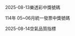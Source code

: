 
2025-08-13樂透彩中獎號碼

                                
114年 05~06月統一發票中獎號碼
                             
2025-08-14空氣品質指標
                              